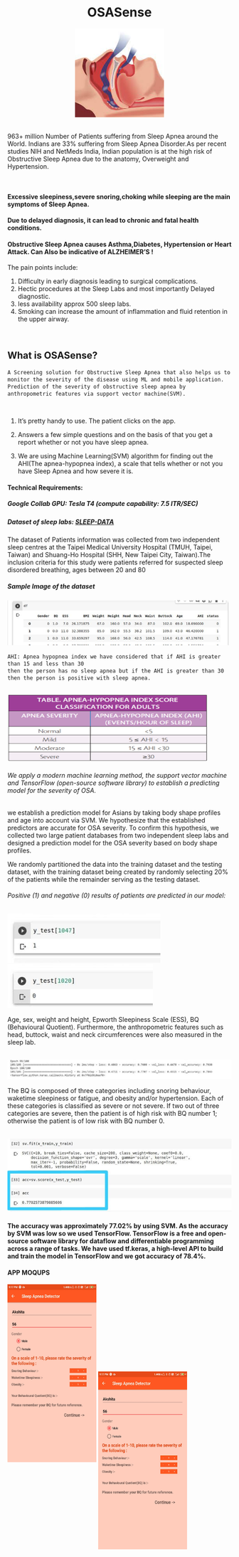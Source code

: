 
<div align="center">
  <h1>OSASense</h1>
<img width="200" height="200" src="https://github.com/akshitagupta15june/OSASense/blob/main/Images/osasense.jpeg">
</div>

</br>


963+ million Number of Patients suffering from Sleep Apnea around the World. Indians are 33% suffering from Sleep Apnea Disorder.As per recent studies NIH and NetMeds India, Indian population is at the high risk of Obstructive Sleep Apnea due to the anatomy, Overweight and Hypertension.

</br>

#### Excessive sleepiness,severe snoring,choking while sleeping are the main symptoms of Sleep Apnea. 

#### Due to delayed diagnosis, it can lead to chronic and fatal health conditions.

#### Obstructive Sleep Apnea causes Asthma,Diabetes, Hypertension or Heart Attack. Can Also be indicative of ALZHEIMER’S !


The pain points include:

1) Difficulty in early diagnosis leading to surgical complications.
2) Hectic procedures at the Sleep Labs and most importantly Delayed diagnostic.
3) less availability approx 500 sleep labs.
4) Smoking can increase the amount of inflammation and fluid retention in the upper airway. 


</br>

## What is OSASense?

```
A Screening solution for Obstructive Sleep Apnea that also helps us to 
monitor the severity of the disease using ML and mobile application.
Prediction of the severity of obstructive sleep apnea by anthropometric features via support vector machine(SVM). 
```

</br>

1) It’s pretty handy to use. The patient clicks on the app.

2) Answers a few simple questions and on the basis of that you get a report whether or not you have sleep apnea.

3) We are using Machine Learning(SVM) algorithm for finding out the AHI(The apnea-hypopnea index), a scale that tells whether or not you have Sleep Apnea and how severe it is.



#### Technical Requirements:

##### Google Collab GPU: Tesla T4 (compute capability: 7.5 ITR/SEC)

##### Dataset of sleep labs: [SLEEP-DATA](https://github.com/akshitagupta15june/OSASense/blob/main/Sleep-lab-Dataset/sleeep_apnea_data.xlsx)

The dataset of Patients information was collected from two independent sleep centres at the Taipei Medical University Hospital (TMUH, Taipei, Taiwan)
and Shuang-Ho Hospital (SHH, New Taipei City, Taiwan).The inclusion criteria for this study were patients referred for suspected sleep disordered breathing, ages between 20 and 80 


##### Sample Image of the dataset

<img src="https://github.com/akshitagupta15june/OSASense/blob/main/Images/datset.jpeg">



</br>

```
AHI: Apnea hypopnea index we have considered that if AHI is greater than 15 and less than 30
then the person has no sleep apnea but if the AHI is greater than 30 then the person is positive with sleep apnea. 
```
</br>

<img height="150" width="450" src="https://github.com/akshitagupta15june/OSASense/blob/main/Images/ahi.png">

</br>

###### We apply a modern machine learning method, the support vector machine and TensorFlow (open-source software library) to establish a predicting model for the severity of OSA. 


we establish a prediction model for Asians by taking body shape profiles and age into account via SVM.
We hypothesize that the established predictors are accurate for OSA severity. To confirm this hypothesis, 
we collected two large patient databases from two independent sleep labs and designed a prediction model for the OSA severity based on body shape profiles. 

We randomly partitioned the data into the training dataset and the testing dataset, with the training dataset being created by randomly selecting 20% of the patients while the remainder serving as the testing dataset.

###### Positive (1) and negative (0) results of patients are predicted in our model:


<img src="https://github.com/akshitagupta15june/OSASense/blob/main/Images/positive.jpg">
<img src="https://github.com/akshitagupta15june/OSASense/blob/main/Images/negative.jpg">

Age, sex, weight and height, Epworth Sleepiness Scale (ESS), BQ (Behavioural Quotient). Furthermore, the anthropometric features such as head, buttock, waist and neck circumferences were also measured in the sleep lab. 


</br>

<img src="https://github.com/akshitagupta15june/OSASense/blob/main/Images/acc.jpg">


The BQ is composed of three categories including snoring behaviour, waketime sleepiness or fatigue, and obesity and/or hypertension. Each of these categories is classified as severe or not severe. If two out of three categories are severe, then the patient is of high risk with BQ number 1; otherwise the patient is of low risk with BQ number 0.

</br>

<img src="https://github.com/akshitagupta15june/OSASense/blob/main/Images/accuracy.jpg">

#### The accuracy was approximately 77.02% by using SVM. As the accuracy by SVM was low so we used TensorFlow. TensorFlow is a free and open-source software library for dataflow and differentiable programming across a range of tasks. We have used tf.keras, a high-level API to build and train the model in TensorFlow and we got accuracy of 78.4%.


#### APP MOQUPS

<img height="400" width="200" src="https://github.com/akshitagupta15june/OSASense/blob/main/Images/1.png">
<img align="center" height="400" width="200" src="https://github.com/akshitagupta15june/OSASense/blob/main/Images/2.png">

